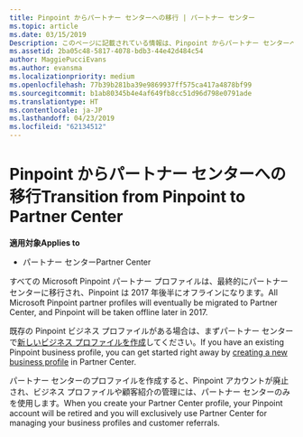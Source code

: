 ```yaml
---
title: Pinpoint からパートナー センターへの移行 | パートナー センター
ms.topic: article
ms.date: 03/15/2019
Description: このページに記載されている情報は、Pinpoint からパートナー センターへ移行する方法を説明しています。
ms.assetid: 2ba05c48-5817-4078-bdb3-44e42d484c54
author: MaggiePucciEvans
ms.author: evansma
ms.localizationpriority: medium
ms.openlocfilehash: 77b39b281ba39e9869937ff575ca417a4878bf99
ms.sourcegitcommit: b1ab80345b4e4af649fb8cc51d96d798e0791ade
ms.translationtype: HT
ms.contentlocale: ja-JP
ms.lasthandoff: 04/23/2019
ms.locfileid: "62134512"
---
```

# <a name="transition-from-pinpoint-to-partner-center"></a><span data-ttu-id="3add3-103">Pinpoint からパートナー センターへの移行</span><span class="sxs-lookup"><span data-stu-id="3add3-103">Transition from Pinpoint to Partner Center</span></span>

<span data-ttu-id="3add3-104">**適用対象**</span><span class="sxs-lookup"><span data-stu-id="3add3-104">**Applies to**</span></span>

-  <span data-ttu-id="3add3-105">パートナー センター</span><span class="sxs-lookup"><span data-stu-id="3add3-105">Partner Center</span></span>

<span data-ttu-id="3add3-106">すべての Microsoft Pinpoint パートナー プロファイルは、最終的にパートナー センターに移行され、Pinpoint は 2017 年後半にオフラインになります。</span><span class="sxs-lookup"><span data-stu-id="3add3-106">All Microsoft Pinpoint partner profiles will eventually be migrated to Partner Center, and Pinpoint will be taken offline later in 2017.</span></span> 

<span data-ttu-id="3add3-107">既存の Pinpoint ビジネス プロファイルがある場合は、まずパートナー センターで[新しいビジネス プロファイルを作成](create-a-marketing-profile.md)してください。</span><span class="sxs-lookup"><span data-stu-id="3add3-107">If you have an existing Pinpoint business profile, you can get started right away by [creating a new business profile](create-a-marketing-profile.md) in Partner Center.</span></span>

<span data-ttu-id="3add3-108">パートナー センターのプロファイルを作成すると、Pinpoint アカウントが廃止され、ビジネス プロファイルや顧客紹介の管理には、パートナー センターのみを使用します。</span><span class="sxs-lookup"><span data-stu-id="3add3-108">When you create your Partner Center profile, your Pinpoint account will be retired and you will exclusively use Partner Center for managing your business profiles and customer referrals.</span></span>